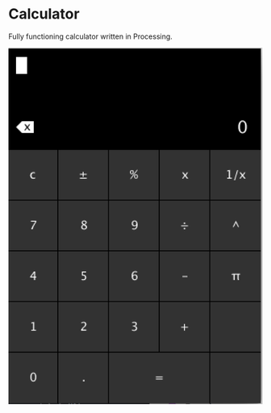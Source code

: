 # Calculator
Fully functioning calculator written in Processing.

![Calculator App](https://github.com/zgreenberg02/calculator/blob/master/calc.png)
